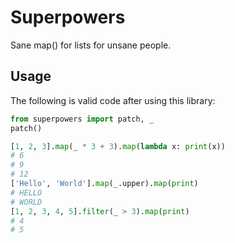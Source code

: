 # Superpowers
Sane map() for lists for unsane people.

## Usage

The following is valid code after using this library:

````python
from superpowers import patch, _
patch()

[1, 2, 3].map(_ * 3 + 3).map(lambda x: print(x))
# 6
# 9
# 12
['Hello', 'World'].map(_.upper).map(print)
# HELLO
# WORLD
[1, 2, 3, 4, 5].filter(_ > 3).map(print)
# 4
# 5
````
